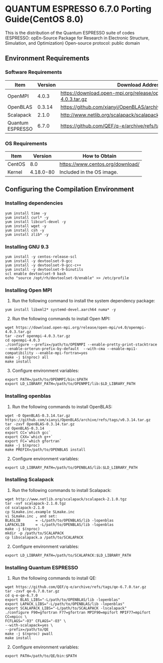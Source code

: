 # QUANTUM ESPRESSO 6.7.0 Porting Guide(CentOS 8.0)
This is the distribution of the Quantum ESPRESSO suite of codes (ESPRESSO: opEn-Source Package for Research in Electronic Structure, Simulation, and Optimization)
Open-source protocol: public domain

## Environment Requirements
### Software Requirements
| Item  | Version  |  Download Address |
| ------------ | ----------- | ------------ |
|  OpenMPI          | 4.0.3  | https://download.open-mpi.org/release/open-mpi/v4.0/openmpi-4.0.3.tar.gz |
|  OpenBLAS         | 0.3.14 | https://github.com/xianyi/OpenBLAS/archive/refs/tags/v0.3.14.tar.gz |
|  Scalapack        | 2.1.0  | http://www.netlib.org/scalapack/scalapack-2.1.0.tgz |
|  Quantum ESPRESSO | 6.7.0  |  https://github.com/QEF/q-e/archive/refs/tags/qe-6.7.0.tar.gz |

### OS Requirements
| Item  | Version  | How to Obtain  |
| ------------ | ------------ | ------------ |
|  CentOS | 8.0  |  https://www.centos.org/download/ |
| Kernel  | 4.18.0-80  |  Included in the OS image. |

## Configuring the Compilation Environment

### Installing dependencies

```shell
yum install time -y
yum install curl* -y
yum install libcurl-devel -y
yum install wget -y
yum install csh -y
yum install zlib* -y
```

### Installing GNU 9.3

```shell
yum install -y centos-release-scl
yum install -y devtoolset-9-gcc
yum install -y devtoolset-9-gcc-c++
yum install -y devtoolset-9-binutils
scl enable devtoolset-9 bash
echo "source /opt/rh/devtoolset-9/enable" >> /etc/profile
```

### Installing Open MPI
1. Run the following command to install the system dependency package:

```shell
yum install libxml2* systemd-devel.aarch64 numa* -y
```

2. Run the following commands to install Open MPI:

```shell
wget https://download.open-mpi.org/release/open-mpi/v4.0/openmpi-4.0.3.tar.gz
tar -zxvf openmpi-4.0.3.tar.gz
cd openmpi-4.0.3
./configure --prefix=/path/to/OPENMPI --enable-pretty-print-stacktrace --enable-orterun-prefix-by-default  --with-cma --enable-mpi1-compatibility --enable-mpi-fortran=yes
make -j $(nproc) all
make install
```

3. Configure environment variables:

```shell
export PATH=/path/to/OPENMPI/bin:$PATH
export LD_LIBRARY_PATH=/path/to/OPENMPI/lib:$LD_LIBRARY_PATH
```
### Installing openblas
1. Run the following commands to install OpenBLAS:

```shell
wget -O OpenBLAS-0.3.14.tar.gz https://github.com/xianyi/OpenBLAS/archive/refs/tags/v0.3.14.tar.gz 
tar -zxvf OpenBLAS-0.3.14.tar.gz
cd OpenBLAS-0.3.14
export CC=`which gcc`
export CXX=`which g++`
export FC=`which gfortran`
make -j $(nproc)
make PREFIX=/path/to/OPENBLAS install
```

2. Configure environment variables:

```shell
export LD_LIBRARY_PATH=/path/to/OPENBLAS/lib:$LD_LIBRARY_PATH
```

### Installing Scalapack
1. Run the following commands to install Scalapack:

```shell
wget http://www.netlib.org/scalapack/scalapack-2.1.0.tgz
tar -xvf scalapack-2.1.0.tgz
cd scalapack-2.1.0
cp SLmake.inc.example SLmake.inc
vi SLmake.inc , and set:
BLASLIB       = -L/path/to/OPENBLAS/lib -lopenblas
LAPACKLIB     = -L/path/to/OPENBLAS/lib -lopenblas
make -j $(nproc)
mkdir -p /path/to/SCALAPACK
cp libscalapack.a /path/to/SCALAPACK
```

2. Configure environment variables:

```shell
export LD_LIBRARY_PATH=/path/to/SCALAPACK:$LD_LIBRARY_PATH
```

### Installing Quantum ESPRESSO
1. Run the following commands to install QE:

```shell
wget https://github.com/QEF/q-e/archive/refs/tags/qe-6.7.0.tar.gz
tar -zxvf qe-6.7.0.tar.gz
cd q-e-qe-6.7.0
export BLAS_LIBS="-L/path/to/OPENBLAS/lib -lopenblas"
export LAPACK_LIBS="-L/path/to/OPENBLAS/lib -lopenblas"
export SCALAPACK_LIBS="-L/path/to/SCALAPACK -lscalapack"
./configure F90=gfortran F77=gfortran MPIF90=mpifort MPIF77=mpifort CC=mpicc \
FCFLAGS="-O3" CFLAGS="-O3" \
--with-scalapack=yes \
--prefix=/path/to/QE
make -j $(nproc) pwall
make install
```

2. Configure environment variables:

```shell
export PATH=/path/to/QE/bin:$PATH
```

